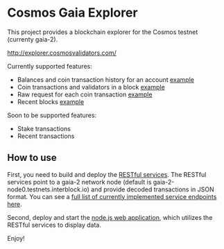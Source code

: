 # Cosmos Gaia Explorer

This project provides a blockchain explorer for the Cosmos testnet (currenty gaia-2).

http://explorer.cosmosvalidators.com/

Currently supported features:

* Balances and coin transaction history for an account [example](http://explorer.cosmosvalidators.com/#/account/7334A4B2668DE1CEF0DD7DBA695C29449EC3A0D0)
* Coin transactions and validators in a block [example](http://explorer.cosmosvalidators.com/#/block/178507)
* Raw request for each coin transaction [example](http://explorer.cosmosvalidators.com/#/tx/83527AC99E577CEF7408FA8BD2F660F7D95C69BC)
* Recent blocks [example](http://explorer.cosmosvalidators.com/)

Soon to be supported features:

* Stake transactions
* Recent transactions

## How to use

First, you need to build and deploy the [RESTful services](https://github.com/CyberMiles/explorer/tree/master/services). The RESTful services point to a gaia-2 network node (default is gaia-2-node0.testnets.interblock.io) and provide decoded transactions in JSON format. You can see a [full list of currently implemented service endpoints here](https://explorerservices.docs.apiary.io/#reference).

Second, deploy and start the [node.js web application](https://github.com/CyberMiles/explorer/tree/master/ui), which utilizes the RESTful services to display data.

Enjoy!

